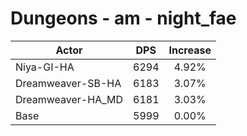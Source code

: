 # Dungeons - am - night_fae
| Actor | DPS | Increase |
|---|:---:|:---:|
|Niya-GI-HA|6294|4.92%|
|Dreamweaver-SB-HA|6183|3.07%|
|Dreamweaver-HA_MD|6181|3.03%|
|Base|5999|0.00%|
